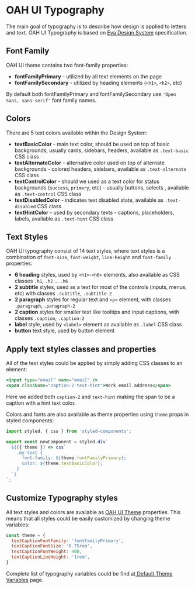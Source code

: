 # OAH UI Typography

The main goal of typography is to describe how design is applied to letters and text. OAH UI Typography is based on [Eva Design System](https://eva.design/) specification.

## Font Family

OAH UI theme contains two font-family properties:

- **fontFamilyPrimary** - utilized by all text elements on the page
- **fontFamilySecondary** - utilized by heading elements (`<h1>`, `<h2>`, etc)

By default both fontFamilyPrimary and fontFamilySecondary use `'Open Sans, sans-serif'` font family names.

## Colors

There are 5 text colors available within the Design System:

- **textBasicColor** - main text color, should be used on top of basic backgrounds, usually cards, sidebars, headers, available as `.text-basic` CSS class
- **textAlternateColor** - alternative color used on top of alternate backgrounds - colored headers, sidebars, available as `.text-alternate` CSS class
- **textControlColor** - should we used as a text color for status backgrounds (`success`, `primary`, etc) - usually buttons, selects , available as `.text-control` CSS class
- **textDisabledColor** - indicates text disabled state, available as `.text-disabled` CSS class
- **textHintColor** - used by secondary texts - captions, placeholders, labels, available as `.text-hint` CSS class

## Text Styles

OAH UI typography consist of 14 text styles, where text styles is a combination of `font-size`, `font-weight`, `line-height` and `font-family` properties:

- **6 heading** styles, used by `<h1>`-`<h6>` elements, also available as CSS classes `.h1`, `.h2` ... `.h6`
- **2 subtitle** styles, used as a text for most of the controls (inputs, menus, etc) with classes `.subtitle`, `.subtitle-2`
- **2 paragraph** styles for regular text and `<p>` element, with classes `.paragraph`, `.paragraph-2`
- **2 caption** styles for smaller text like tooltips and input captions, with classes `.caption`, `.caption-2`
- **label** style, used by `<label>` element as available as `.label` CSS class
- **button** text style, used by button element

## Apply text styles classes and properties

All of the text styles could be applied by simply adding CSS classes to an element:

```jsx
<input type="email" name="email" />
<span className="caption-2 text-hint">Work email address</span>
```

Here we added both `caption-2` and `text-hint` making the span to be a caption with a hint text color.

Colors and fonts are also available as theme properties using `theme` props in styled components:

```js
import styled, { css } from 'styled-components';

export const newComponent = styled.div`
  ${({ theme }) => css`
    .my-text {
      font-family: ${theme.fontFamilyPrimary};
      color: ${theme.textBasicColor};
    }
  `}
`;
```

## Customize Typography styles
All text styles and colors are available as [OAH UI Theme](/themes/theme-system) properties. This means that all styles could be easily customized by changing theme variables:

```js
const theme = {
  textCaptionFontFamily: 'fontFamilyPrimary',
  textCaptionFontSize: '0.75rem',
  textCaptionFontWeight: 400,
  textCaptionLineHeight: '1rem',
}
```

Complete list of typography variables could be find at[ Default Theme Variables](/themes/default) page.